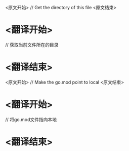 
<原文开始>
// Get the directory of this file
<原文结束>

# <翻译开始>
// 获取当前文件所在的目录
# <翻译结束>


<原文开始>
// Make the go.mod point to local
<原文结束>

# <翻译开始>
// 将go.mod文件指向本地
# <翻译结束>

